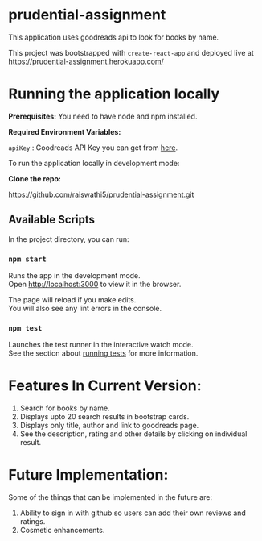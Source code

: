 # prudential-assignment

This application uses goodreads api to look for books by name.

This project was bootstrapped with `create-react-app` and deployed live at https://prudential-assignment.herokuapp.com/

# Running the application locally

**Prerequisites:** You need to have node and npm installed.

**Required Environment Variables:**

`apiKey` : Goodreads API Key you can get from [here](https://www.goodreads.com/api/keys).

To run the application locally in development mode:

**Clone the repo:**

https://github.com/raiswathi5/prudential-assignment.git

## Available Scripts

In the project directory, you can run:

### `npm start`

Runs the app in the development mode.<br>
Open [http://localhost:3000](http://localhost:3000) to view it in the browser.

The page will reload if you make edits.<br>
You will also see any lint errors in the console.

### `npm test`

Launches the test runner in the interactive watch mode.<br>
See the section about [running tests](https://facebook.github.io/create-react-app/docs/running-tests) for more information.

# Features In Current Version:

1. Search for books by name.
2. Displays upto 20 search results in bootstrap cards.
3. Displays only title, author and link to goodreads page.
4. See the description, rating and other details by clicking on individual result.

# Future Implementation:

Some of the things that can be implemented in the future are:
1. Ability to sign in with github so users can add their own reviews and ratings.
2. Cosmetic enhancements.
